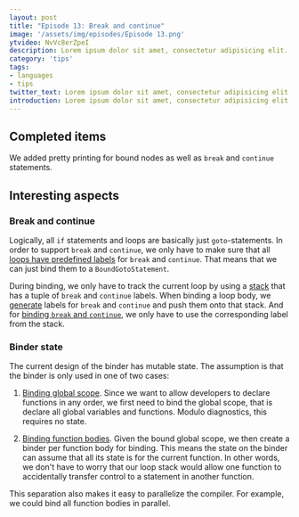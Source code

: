 ```yaml
---
layout: post
title: "Episode 13: Break and continue"
image: '/assets/img/episodes/Episode 13.png'
ytvideo: NvVc8erZpeI
description: Lorem ipsum dolor sit amet, consectetur adipisicing elit.
category: 'tips'
tags:
- languages
- tips
twitter_text: Lorem ipsum dolor sit amet, consectetur adipisicing elit.
introduction: Lorem ipsum dolor sit amet, consectetur adipisicing elit, sed do eiusmod tempor incididunt ut labore et dolore magna aliqua.
---
```


## Completed items

We added pretty printing for bound nodes as well as `break` and `continue`
statements.

## Interesting aspects

### Break and continue

Logically, all `if` statements and loops are basically just `goto`-statements.
In order to support `break` and `continue`, we only have to make sure that all
[loops have predefined labels][bound-loop] for `break` and `continue`. That
means that we can just bind them to a `BoundGotoStatement`.

During binding, we only have to track the current loop by using a
[stack][loop-stack] that has a tuple of `break` and `continue` labels. When
binding a loop body, we [generate][bind-loop-body] labels for `break` and
`continue` and push them onto that stack. And for [binding `break` and
`continue`][bind-break-continue], we only have to use the corresponding label
from the stack.

[bound-loop]: https://github.com/terrajobst/minsk/blob/3982452187b615acd60db8ec2d26a3b0cf924c44/src/Minsk/CodeAnalysis/Binding/BoundLoopStatement.cs#L11-L12
[loop-stack]: https://github.com/terrajobst/minsk/blob/3982452187b615acd60db8ec2d26a3b0cf924c44/src/Minsk/CodeAnalysis/Binding/Binder.cs#L17
[bind-loop-body]: https://github.com/terrajobst/minsk/blob/3982452187b615acd60db8ec2d26a3b0cf924c44/src/Minsk/CodeAnalysis/Binding/Binder.cs#L268-L279
[bind-break-continue]: https://github.com/terrajobst/minsk/blob/3982452187b615acd60db8ec2d26a3b0cf924c44/src/Minsk/CodeAnalysis/Binding/Binder.cs#L281-L303

### Binder state

The current design of the binder has mutable state. The assumption is that the
binder is only used in one of two cases:

1. [Binding global scope][bind-global-scope]. Since we want to allow developers
   to declare functions in any order, we first need to bind the global scope,
   that is declare all global variables and functions. Modulo diagnostics, this
   requires no state.

2. [Binding function bodies][bind-function-body]. Given the bound global scope,
   we then create a binder per function body for binding. This means the state
   on the binder can assume that all its state is for the current function. In
   other words, we don't have to worry that our loop stack would allow one
   function to accidentally transfer control to a statement in another function.

This separation also makes it easy to parallelize the compiler. For example, we
could bind all function bodies in parallel.

[bind-global-scope]: https://github.com/terrajobst/minsk/blob/3982452187b615acd60db8ec2d26a3b0cf924c44/src/Minsk/CodeAnalysis/Binding/Binder.cs#L33-L57
[bind-function-body]: https://github.com/terrajobst/minsk/blob/3982452187b615acd60db8ec2d26a3b0cf924c44/src/Minsk/CodeAnalysis/Binding/Binder.cs#L72-L73